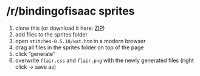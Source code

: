 /r/bindingofisaac sprites
=========================

1. clone this (or download it here: <a class="minibutton" href="https://github.com/flying-sheep/r-isaac-sprites/archive/master.zip"><span class="mini-icon mini-icon-download"></span> ZIP</a>)
2. add files to the sprites folder
3. open `stitches-0.5.18/wat.htm` in a modern browser
4. drag all files in the sprites folder on top of the page
5. click “generate”
6. overwrite `flair.css` and `flair.png` with the newly generated files (right click → save as)

